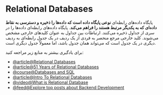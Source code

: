 # Relational Databases

پایگاه داده‌های رابطه‌ای **نوعی پایگاه داده است که داده‌ها را ذخیره و دسترسی به نقاط داده‌ای که به یکدیگر مرتبط هستند را فراهم می‌کند**. پایگاه داده‌های رابطه‌ای داده‌ها را در سری از جداول ذخیره می‌کنند. ارتباطات بین جداول به عنوان کلیدهای خارجی مشخص می‌شوند. کلید خارجی مرجع منحصر به فردی از یک ردیف در یک جدول رابطه‌ای به ردیف دیگری در یک جدول است که می‌تواند همان جدول باشد، اما معمولاً جدول دیگری است.

برای یادگیری بیشتر به منابع زیر مراجعه کنید:

- [@article@Relational Databases](https://www.ibm.com/cloud/learn/relational-databases)
- [@article@51 Years of Relational Databases](https://learnsql.com/blog/codd-article-databases/)
- [@course@Databases and SQL](https://www.edx.org/course/databases-5-sql)
- [@article@Intro To Relational Databases](https://www.udacity.com/course/intro-to-relational-databases--ud197)
- [@video@What is Relational Database](https://youtu.be/OqjJjpjDRLc)
- [@feed@Explore top posts about Backend Development](https://app.daily.dev/tags/backend?ref=roadmapsh)
